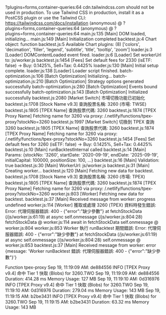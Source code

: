 ?plugins=forms,container-queries:64 cdn.tailwindcss.com should not be used in production. To use Tailwind CSS in production, install it as a PostCSS plugin or use the Tailwind CLI: https://tailwindcss.com/docs/installation
(anonymous) @ ?plugins=forms,container-queries:64
(anonymous) @ ?plugins=forms,container-queries:64
main.js:135 [Main] DOM loaded, initializing...
main.js:149 [Main] Initialization completed
backtest.js:4 Chart object: function
backtest.js:5 Available Chart plugins: (8) ['colors', 'decimation', 'filler', 'legend', 'subtitle', 'title', 'tooltip', 'zoom']
loader.js:3 [Loader] DOMContentLoaded event fired.
loader.js:6 [Loader] Set workerUrl to: js/worker.js
backtest.js:1454 [Fees] Set default fees for 2330 (isETF: false) -> Buy: 0.1425%, Sell+Tax: 0.4425%
loader.js:130 [Main] Initial setup complete.
loader.js:138 [Loader] Loader script finished.
batch-optimization.js:106 [Batch Optimization] Initializing...
batch-optimization.js:210 [Batch Optimization] Strategy options generated successfully
batch-optimization.js:280 [Batch Optimization] Events bound successfully
batch-optimization.js:143 [Batch Optimization] Initialized successfully
backtest.js:2080 [Market Switch] 市場切換功能已初始化
backtest.js:1708 [Stock Name v9.3] 查詢股票名稱: 3260 (市場: TWSE)
backtest.js:1805 [TPEX Name] 查詢股票代碼: 3260
backtest.js:1874 [TPEX Proxy Name] Fetching name for 3260 via proxy: /.netlify/functions/tpex-proxy?stockNo=3260
backtest.js:1997 [Market Switch] 切換到 TPEX 查詢 3260
backtest.js:1805 [TPEX Name] 查詢股票代碼: 3260
backtest.js:1874 [TPEX Proxy Name] Fetching name for 3260 via proxy: /.netlify/functions/tpex-proxy?stockNo=3260
backtest.js:1454 [Fees] Set default fees for 3260 (isETF: false) -> Buy: 0.1425%, Sell+Tax: 0.4425%
backtest.js:10 [Main] runBacktestInternal called
backtest.js:14 [Main] Params: {stockNo: '3260', startDate: '2020-09-19', endDate: '2025-09-19', initialCapital: 100000, positionSize: 100, …}
backtest.js:16 [Main] Validation: true
backtest.js:30 [Main] WorkerUrl: js/worker.js
backtest.js:31 [Main] Creating worker...
backtest.js:120 [Main] Fetching new data for backtest.
backtest.js:1708 [Stock Name v9.3] 查詢股票名稱: 3260 (市場: TPEX)
backtest.js:1805 [TPEX Name] 查詢股票代碼: 3260
backtest.js:1874 [TPEX Proxy Name] Fetching name for 3260 via proxy: /.netlify/functions/tpex-proxy?stockNo=3260
worker.js:803 [Worker] Fetching new data for backtest.
backtest.js:37 [Main] Received message from worker: progress undefined
worker.js:114 [Worker] 獲取或處理 3260 (TPEX) 資料時發生錯誤: Error: 代理伺服器錯誤: 400 - {"error":"缺少參數"}
    at fetchStockData (/js/worker.js:61:19)
    at async self.onmessage (/js/worker.js:804:28)
fetchStockData @ worker.js:114
await in fetchStockData
self.onmessage @ worker.js:804
worker.js:853 Worker 執行 runBacktest 期間錯誤: Error: 代理伺服器錯誤: 400 - {"error":"缺少參數"}
    at fetchStockData (/js/worker.js:61:19)
    at async self.onmessage (/js/worker.js:804:28)
self.onmessage @ worker.js:853
backtest.js:37 [Main] Received message from worker: error {message: 'Worker runBacktest 錯誤: 代理伺服器錯誤: 400 - {"error":"缺少參數"}'}

Function tpex-proxy
Sep 19, 11:19:09 AM: de884556 INFO   [TPEX Proxy v9.4] 命中 Tier 1 快取 (Blobs) for 3260.TWO
Sep 19, 11:19:09 AM: de884556 Duration: 414.28 ms	Memory Usage: 127 MB
Sep 19, 11:19:10 AM: 0d316976 INFO   [TPEX Proxy v9.4] 命中 Tier 1 快取 (Blobs) for 3260.TWO
Sep 19, 11:19:10 AM: 0d316976 Duration: 279.04 ms	Memory Usage: 143 MB
Sep 19, 11:19:15 AM: b2be3431 INFO   [TPEX Proxy v9.4] 命中 Tier 1 快取 (Blobs) for 3260.TWO
Sep 19, 11:19:15 AM: b2be3431 Duration: 63.32 ms	Memory Usage: 143 MB
